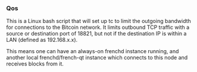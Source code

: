 ### Qos ###

This is a Linux bash script that will set up tc to limit the outgoing bandwidth for connections to the Bitcoin network. It limits outbound TCP traffic with a source or destination port of 18821, but not if the destination IP is within a LAN (defined as 192.168.x.x).

This means one can have an always-on frenchd instance running, and another local frenchd/french-qt instance which connects to this node and receives blocks from it.
